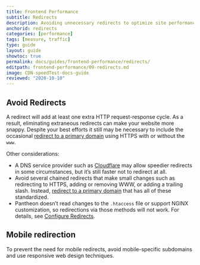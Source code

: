 ```yaml
---
title: Frontend Performance
subtitle: Redirects
description: Avoiding unnecessary redirects to optimize site performance.
anchorid: redirects
categories: [performance]
tags: [measure, traffic]
type: guide
layout: guide
showtoc: true
permalink: docs/guides/frontend-performance/redirects/
editpath: frontend-performance/09-redirects.md
image: CDN-speedTest-docs-guide
reviewed: "2020-10-10"
---
```


## Avoid Redirects

A redirect will add at least one extra HTTP request-response cycle. As a result, eliminating extraneous redirects can make your website more snappy. Despite your best efforts it still may be necessary to include the occasional [redirect to a primary domain](/guides/launch/redirects) using HTTPS with or without the `www`.

Other considerations:

- A DNS service provider such as [Cloudflare](https://support.cloudflare.com/hc/en-us/articles/200170536-How-do-I-redirect-all-visitors-to-HTTPS-SSL-) may allow speedier redirects in some circumstances, but it’s still faster not to redirect at all.
- Avoid several chained redirects that make small changes such as redirecting to HTTPS, adding or removing WWW, or adding a trailing slash. Instead, [redirect to a primary domain](/guides/launch/redirects/) that has all of these standardized.
- Pantheon doesn’t read changes to the `.htaccess` file or support NGINX customization, so redirections via those methods will not work. For details, see [Configure Redirects](/redirects).

## Mobile redirection

To prevent the need for mobile redirects, avoid mobile-specific subdomains and use responsive web design techniques.
